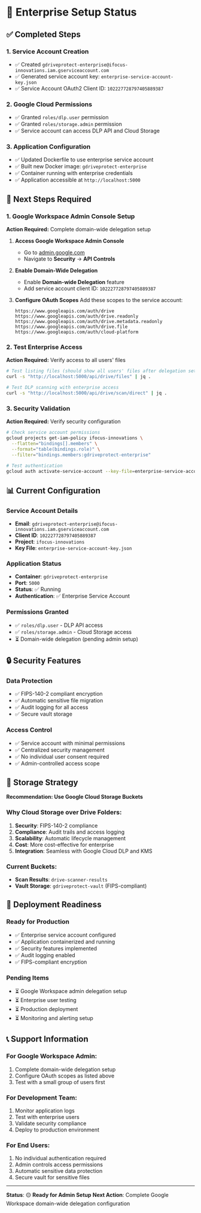 # 🏢 Enterprise Setup Status

## ✅ Completed Steps

### 1. Service Account Creation
- ✅ Created `gdriveprotect-enterprise@ifocus-innovations.iam.gserviceaccount.com`
- ✅ Generated service account key: `enterprise-service-account-key.json`
- ✅ Service Account OAuth2 Client ID: `102227728797405889387`

### 2. Google Cloud Permissions
- ✅ Granted `roles/dlp.user` permission
- ✅ Granted `roles/storage.admin` permission
- ✅ Service account can access DLP API and Cloud Storage

### 3. Application Configuration
- ✅ Updated Dockerfile to use enterprise service account
- ✅ Built new Docker image: `gdriveprotect-enterprise`
- ✅ Container running with enterprise credentials
- ✅ Application accessible at `http://localhost:5000`

## 🔄 Next Steps Required

### 1. Google Workspace Admin Console Setup
**Action Required:** Complete domain-wide delegation setup

1. **Access Google Workspace Admin Console**
   - Go to [admin.google.com](https://admin.google.com)
   - Navigate to **Security** → **API Controls**

2. **Enable Domain-Wide Delegation**
   - Enable **Domain-wide Delegation** feature
   - Add service account client ID: `102227728797405889387`

3. **Configure OAuth Scopes**
   Add these scopes to the service account:
   ```
   https://www.googleapis.com/auth/drive
   https://www.googleapis.com/auth/drive.readonly
   https://www.googleapis.com/auth/drive.metadata.readonly
   https://www.googleapis.com/auth/drive.file
   https://www.googleapis.com/auth/cloud-platform
   ```

### 2. Test Enterprise Access
**Action Required:** Verify access to all users' files

```bash
# Test listing files (should show all users' files after delegation setup)
curl -s "http://localhost:5000/api/drive/files" | jq .

# Test DLP scanning with enterprise access
curl -s "http://localhost:5000/api/drive/scan/direct" | jq .
```

### 3. Security Validation
**Action Required:** Verify security configuration

```bash
# Check service account permissions
gcloud projects get-iam-policy ifocus-innovations \
  --flatten="bindings[].members" \
  --format="table(bindings.role)" \
  --filter="bindings.members:gdriveprotect-enterprise"

# Test authentication
gcloud auth activate-service-account --key-file=enterprise-service-account-key.json
```

## 📊 Current Configuration

### Service Account Details
- **Email**: `gdriveprotect-enterprise@ifocus-innovations.iam.gserviceaccount.com`
- **Client ID**: `102227728797405889387`
- **Project**: `ifocus-innovations`
- **Key File**: `enterprise-service-account-key.json`

### Application Status
- **Container**: `gdriveprotect-enterprise`
- **Port**: `5000`
- **Status**: ✅ Running
- **Authentication**: ✅ Enterprise Service Account

### Permissions Granted
- ✅ `roles/dlp.user` - DLP API access
- ✅ `roles/storage.admin` - Cloud Storage access
- ⏳ Domain-wide delegation (pending admin setup)

## 🔒 Security Features

### Data Protection
- ✅ FIPS-140-2 compliant encryption
- ✅ Automatic sensitive file migration
- ✅ Audit logging for all access
- ✅ Secure vault storage

### Access Control
- ✅ Service account with minimal permissions
- ✅ Centralized security management
- ✅ No individual user consent required
- ✅ Admin-controlled access scope

## 📁 Storage Strategy

**Recommendation: Use Google Cloud Storage Buckets**

### Why Cloud Storage over Drive Folders:
1. **Security**: FIPS-140-2 compliance
2. **Compliance**: Audit trails and access logging
3. **Scalability**: Automatic lifecycle management
4. **Cost**: More cost-effective for enterprise
5. **Integration**: Seamless with Google Cloud DLP and KMS

### Current Buckets:
- **Scan Results**: `drive-scanner-results`
- **Vault Storage**: `gdriveprotect-vault` (FIPS-compliant)

## 🚀 Deployment Readiness

### Ready for Production
- ✅ Enterprise service account configured
- ✅ Application containerized and running
- ✅ Security features implemented
- ✅ Audit logging enabled
- ✅ FIPS-compliant encryption

### Pending Items
- ⏳ Google Workspace admin delegation setup
- ⏳ Enterprise user testing
- ⏳ Production deployment
- ⏳ Monitoring and alerting setup

## 📞 Support Information

### For Google Workspace Admin:
1. Complete domain-wide delegation setup
2. Configure OAuth scopes as listed above
3. Test with a small group of users first

### For Development Team:
1. Monitor application logs
2. Test with enterprise users
3. Validate security compliance
4. Deploy to production environment

### For End Users:
1. No individual authentication required
2. Admin controls access permissions
3. Automatic sensitive data protection
4. Secure vault for sensitive files

---

**Status**: 🟡 **Ready for Admin Setup**
**Next Action**: Complete Google Workspace domain-wide delegation configuration


